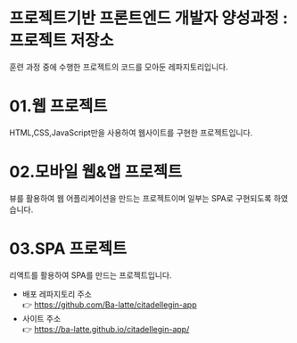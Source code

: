 # 프로젝트기반 프론트엔드 개발자 양성과정 : 프로젝트 저장소
훈련 과정 중에 수행한 프로젝트의 코드를 모아둔 레파지토리입니다.

# 01.웹 프로젝트
HTML,CSS,JavaScript만을 사용하여 웹사이트를 구현한 프로젝트입니다.

# 02.모바일 웹&앱 프로젝트
뷰를 활용하여 웹 어플리케이션을 만드는 프로젝트이며 일부는 SPA로 구현되도록 하였습니다.

# 03.SPA 프로젝트
리액트를 활용하여 SPA를 만드는 프로젝트입니다.
- 배포 레파지토리 주소   
👉 https://github.com/Ba-latte/citadellegin-app
- 사이트 주소   
👉 https://ba-latte.github.io/citadellegin-app/
